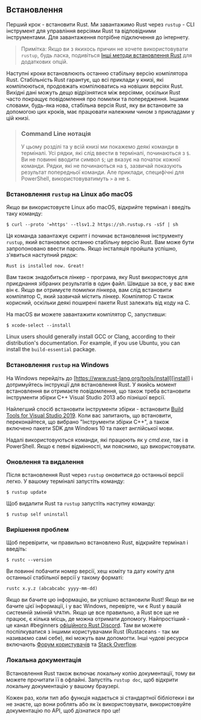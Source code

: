## Встановлення

Перший крок - встановити Rust. Ми завантажимо Rust через `rustup` - CLI інструмент для управління версіями Rust та відповідними інструментами. Для завантаження потрібне підключення до інтернету.

> Примітка: Якщо ви з якихось причин не хочете використовувати `rustup`, будь ласка, подивіться [Інші методи встановлення Rust][install] для додаткових опцій.

[install]: https://forge.rust-lang.org/infra/other-installation-methods.html

Наступні кроки встановлюють останню стабільну версію компілятора Rust. Стабільність Rust гарантує, що всі приклади у книзі, які компілюються, продовжать компілюватись на новіших версіях Rust. Вихідні дані можуть дещо відрізнятися між версіями, оскільки Rust часто покращує повідомлення про помилки та попередження. Іншими словами, будь-яка нова, стабільна версія Rust, яку ви встановите за допомогою цих кроків, має працювати належним чином з прикладами у цій книзі.

> ### Command Line нотація
> У цьому розділі та у всій книзі ми покажемо деякі команди в
> терміналі. Усі рядки, які слід ввести в терміналі, починаються з `$`. Ви
> не повинні вводити символ `$`; це вказує на початок кожної команди. Рядки, які 
> не починаються на `$`, зазвичай показують результат попередньої команди. Але
> приклади, специфічні для PowerShell, використовуватимуть `>` а не `$`.

### Встановлення `rustup` на Linux або macOS

Якщо ви використовуєте Linux або macOS, відкрийте термінал і введіть таку команду:

```console
$ curl --proto '=https' --tlsv1.2 https://sh.rustup.rs -sSf | sh
```

Ця команда завантажує скрипт і починає встановлення інструменту `rustup`, який встановлює останню стабільну версію Rust. Вам може бути запропоновано ввести пароль. Якщо інсталяція пройшла успішно, з'явиться наступний рядок:

```text
Rust is installed now. Great!
```

Вам також знадобиться лінкер - програма, яку Rust використовує для приєднання зібраних результатів в один файл. Швидше за все, у вас вже він є. Якщо ви отримуєте помилки лінкера, вам слід встановити компілятор C, який зазвичай містить лінкер. Компілятор C також корисний, оскільки деякі поширені пакети Rust залежать від коду на C.

На macOS ви можете завантажити компілятор C, запустивши:

```console
$ xcode-select --install
```

Linux users should generally install GCC or Clang, according to their
distribution's documentation. For example, if you use Ubuntu, you can install
the `build-essential` package.

### Встановлення `rustup` на Windows

На Windows перейдіть до [https://www.rust-lang.org/tools/install][install] і дотримуйтесь інструкції для встановлення Rust. У якийсь момент встановлення ви отримаєте повідомлення, що також треба встановити інструменти збірки C++
Visual Studio 2013 або пізнішої версії.

Найлегший спосіб встановити інструменти збірки - встановити [Build Tools for Visual Studio 2019][visualstudio]. Коли вас запитають, що встановити, переконайтеся, що вибрано "Інструменти збірки C++", а також включено пакети SDK для Windows 10 та пакет англійської мови.

[install]: https://www.rust-lang.org/tools/install
[visualstudio]: https://visualstudio.microsoft.com/visual-cpp-build-tools/

Надалі використовуються команди, які працюють як у *cmd.exe*, так і в PowerShell. Якщо є певні відмінності, ми пояснимо, що використовувати.

### Оновлення та видалення

Після встановлення Rust через `rustup` оновитися до останньої версії легко. У вашому терміналі запустіть команду:

```console
$ rustup update
```

Щоб видалити Rust та `rustup` запустіть наступну команду:

```console
$ rustup self uninstall
```

### Вирішення проблем

Щоб перевірити, чи правильно встановлено Rust, відкрийте термінал і введіть:

```console
$ rustc --version
```

Ви повинні побачити номер версії, хеш коміту та дату коміту для останньої
стабільної версії у такому форматі:

```text
rustc x.y.z (abcabcabc yyyy-mm-dd)
```

Якщо ви бачите цю інформацію, ви успішно встановили Rust! Якщо ви не бачите цієї інформації, і у вас Windows, перевірте, чи є Rust у вашій системній змінній `%PATH%`. Якщо це все правильно, а Rust все ще не працює, є кілька місць, де можна отримати допомогу. Найпростіший - це канал #beginners
[офіційного Rust Discord][discord]. Там ви можете поспілкуватися з іншими користувачами Rust (Rustaceans - так ми називаємо самі себе), які можуть вам допомогти. Інші чудові ресурси включають [Форум користувачів][users] та [Stack Overflow][stackoverflow].

[discord]: https://discord.gg/rust-lang
[users]: https://users.rust-lang.org/
[stackoverflow]: https://stackoverflow.com/questions/tagged/rust

### Локальна документація

Встановлення Rust також включає локальну копію документації, тому ви можете прочитати її в офлайні. Запустіть `rustup doc`, щоб відкрити локальну документацію у вашому браузері.

Кожен раз, коли тип або функція надається зі стандартної бібліотеки і ви не знаєте, що вони роблять або як їх використовувати, використовуйте документацію по API, щоб дізнатися про це!
